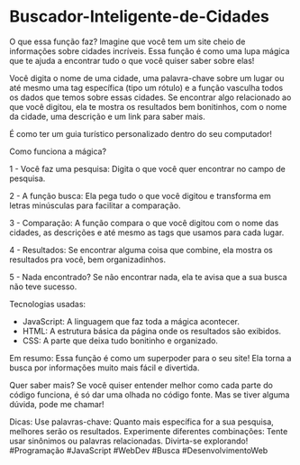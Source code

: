 # Buscador-Inteligente-de-Cidades

O que essa função faz?
Imagine que você tem um site cheio de informações sobre cidades incríveis. Essa função é como uma lupa mágica que te ajuda a encontrar tudo o que você quiser saber sobre elas!

Você digita o nome de uma cidade, uma palavra-chave sobre um lugar ou até mesmo uma tag específica (tipo um rótulo) e a função vasculha todos os dados que temos sobre essas cidades. Se encontrar algo relacionado ao que você digitou, ela te mostra os resultados bem bonitinhos, com o nome da cidade, uma descrição e um link para saber mais.

É como ter um guia turístico personalizado dentro do seu computador!


Como funciona a mágica?

1 - Você faz uma pesquisa: Digita o que você quer encontrar no campo de pesquisa.

2 - A função busca: Ela pega tudo o que você digitou e transforma em letras minúsculas para facilitar a comparação.

3 - Comparação: A função compara o que você digitou com o nome das cidades, as descrições e até mesmo as tags que usamos para cada lugar.

4 - Resultados: Se encontrar alguma coisa que combine, ela mostra os resultados pra você, bem organizadinhos.

5 - Nada encontrado? Se não encontrar nada, ela te avisa que a sua busca não teve sucesso.


Tecnologias usadas:

* JavaScript: A linguagem que faz toda a mágica acontecer.
* HTML: A estrutura básica da página onde os resultados são exibidos.
* CSS: A parte que deixa tudo bonitinho e organizado.

Em resumo:
Essa função é como um superpoder para o seu site! Ela torna a busca por informações muito mais fácil e divertida.

Quer saber mais?
Se você quiser entender melhor como cada parte do código funciona, é só dar uma olhada no código fonte. Mas se tiver alguma dúvida, pode me chamar!

Dicas:
Use palavras-chave: Quanto mais específica for a sua pesquisa, melhores serão os resultados.
Experimente diferentes combinações: Tente usar sinônimos ou palavras relacionadas.
Divirta-se explorando!
#Programação #JavaScript #WebDev #Busca #DesenvolvimentoWeb
